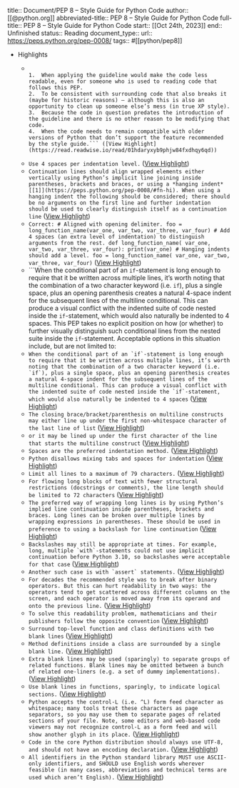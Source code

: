 title:: Document/PEP 8 – Style Guide for Python Code
author:: [[@python.org]]
abbreviated-title:: PEP 8 – Style Guide for Python Code 
full-title:: PEP 8 – Style Guide for Python Code
start:: [[Oct 24th, 2023]]
end:: Unfinished
status:: Reading
document_type:: 
url:: https://peps.python.org/pep-0008/
tags:: #[[python/pep8]]
- Highlights
	- ```Some other good reasons to ignore a particular guideline:
	  
	  1.  When applying the guideline would make the code less readable, even for someone who is used to reading code that follows this PEP.
	  2.  To be consistent with surrounding code that also breaks it (maybe for historic reasons) – although this is also an opportunity to clean up someone else’s mess (in true XP style).
	  3.  Because the code in question predates the introduction of the guideline and there is no other reason to be modifying that code.
	  4.  When the code needs to remain compatible with older versions of Python that don’t support the feature recommended by the style guide.``` ([View Highlight](https://read.readwise.io/read/01hdaryxyb9phjw84fxdhqy6qd))
	- ```Use 4 spaces per indentation level.``` ([View Highlight](https://read.readwise.io/read/01hdas08adkj6tembk56d5p5qb))
	- ```Continuation lines should align wrapped elements either vertically using Python’s implicit line joining inside parentheses, brackets and braces, or using a *hanging indent* [[1]](https://peps.python.org/pep-0008/#fn-hi). When using a hanging indent the following should be considered; there should be no arguments on the first line and further indentation should be used to clearly distinguish itself as a continuation line``` ([View Highlight](https://read.readwise.io/read/01hdas2g2q2xjfntsghd74432e))
	- ```Correct: # Aligned with opening delimiter. foo = long_function_name(var_one, var_two, var_three, var_four) # Add 4 spaces (an extra level of indentation) to distinguish arguments from the rest. def long_function_name( var_one, var_two, var_three, var_four): print(var_one) # Hanging indents should add a level. foo = long_function_name( var_one, var_two, var_three, var_four)``` ([View Highlight](https://read.readwise.io/read/01hdas190asxw9wx218pkxbrgp))
	- ```When the conditional part of an `if`-statement is long enough to require that it be written across multiple lines, it’s worth noting that the combination of a two character keyword (i.e. `if`), plus a single space, plus an opening parenthesis creates a natural 4-space indent for the subsequent lines of the multiline conditional. This can produce a visual conflict with the indented suite of code nested inside the `if`-statement, which would also naturally be indented to 4 spaces. This PEP takes no explicit position on how (or whether) to further visually distinguish such conditional lines from the nested suite inside the `if`-statement. Acceptable options in this situation include, but are not limited to:
	- ```When the conditional part of an `if`-statement is long enough to require that it be written across multiple lines, it’s worth noting that the combination of a two character keyword (i.e. `if`), plus a single space, plus an opening parenthesis creates a natural 4-space indent for the subsequent lines of the multiline conditional. This can produce a visual conflict with the indented suite of code nested inside the `if`-statement, which would also naturally be indented to 4 spaces``` ([View Highlight](https://read.readwise.io/read/01hdascfd66ap4y64x9frkgmnk))
	- ```The closing brace/bracket/parenthesis on multiline constructs may either line up under the first non-whitespace character of the last line of list``` ([View Highlight](https://read.readwise.io/read/01hdasf6mgraw4h2v493d3rf1n))
	- ```or it may be lined up under the first character of the line that starts the multiline construct``` ([View Highlight](https://read.readwise.io/read/01hdasfdsgbp1jfq6vm655yn5q))
	- ```Spaces are the preferred indentation method.``` ([View Highlight](https://read.readwise.io/read/01hdasgkzq0gtf91vgf1r338z9))
	- ```Python disallows mixing tabs and spaces for indentation``` ([View Highlight](https://read.readwise.io/read/01hdash1gxfkzgce1hjvcfn9jw))
	- ```Limit all lines to a maximum of 79 characters.``` ([View Highlight](https://read.readwise.io/read/01hdash7dytvkmgtqwx59fff9p))
	- ```For flowing long blocks of text with fewer structural restrictions (docstrings or comments), the line length should be limited to 72 characters``` ([View Highlight](https://read.readwise.io/read/01hdashr6r0qyxvbbqrzyxqh7g))
	- ```The preferred way of wrapping long lines is by using Python’s implied line continuation inside parentheses, brackets and braces. Long lines can be broken over multiple lines by wrapping expressions in parentheses. These should be used in preference to using a backslash for line continuation``` ([View Highlight](https://read.readwise.io/read/01hdasn8d60g0p80pnaqx5y42p))
	- ```Backslashes may still be appropriate at times. For example, long, multiple `with`-statements could not use implicit continuation before Python 3.10, so backslashes were acceptable for that case``` ([View Highlight](https://read.readwise.io/read/01hdasp1dh8byv2kww52c0dcgs))
	- ```Another such case is with `assert` statements.``` ([View Highlight](https://read.readwise.io/read/01hdaspgfa5pvw93qx6y0x952m))
	- ```For decades the recommended style was to break after binary operators. But this can hurt readability in two ways: the operators tend to get scattered across different columns on the screen, and each operator is moved away from its operand and onto the previous line.``` ([View Highlight](https://read.readwise.io/read/01hdasqnaz5tv0nrt4brk1jqa6))
	- ```To solve this readability problem, mathematicians and their publishers follow the opposite convention``` ([View Highlight](https://read.readwise.io/read/01hdasrnp53bnzeycmf8bhxm8r))
	- ```Surround top-level function and class definitions with two blank lines``` ([View Highlight](https://read.readwise.io/read/01hdasssem5h41bxdvma8m702h))
	- ```Method definitions inside a class are surrounded by a single blank line.``` ([View Highlight](https://read.readwise.io/read/01hdasszqtd2hqdgmjj53kvbc9))
	- ```Extra blank lines may be used (sparingly) to separate groups of related functions. Blank lines may be omitted between a bunch of related one-liners (e.g. a set of dummy implementations).``` ([View Highlight](https://read.readwise.io/read/01hdastknzvffsrshgtvp4m82m))
	- ```Use blank lines in functions, sparingly, to indicate logical sections.``` ([View Highlight](https://read.readwise.io/read/01hdasty8wns5db9yye8049t2b))
	- ```Python accepts the control-L (i.e. ^L) form feed character as whitespace; many tools treat these characters as page separators, so you may use them to separate pages of related sections of your file. Note, some editors and web-based code viewers may not recognize control-L as a form feed and will show another glyph in its place.``` ([View Highlight](https://read.readwise.io/read/01hdaswk5ktqsh39z0f752jywf))
	- ```Code in the core Python distribution should always use UTF-8, and should not have an encoding declaration.``` ([View Highlight](https://read.readwise.io/read/01hdaswy02dx767eh6c0rtrnjp))
	- ```All identifiers in the Python standard library MUST use ASCII-only identifiers, and SHOULD use English words wherever feasible (in many cases, abbreviations and technical terms are used which aren’t English).``` ([View Highlight](https://read.readwise.io/read/01hdasy6re6ydke9p4c2dpg4z2))